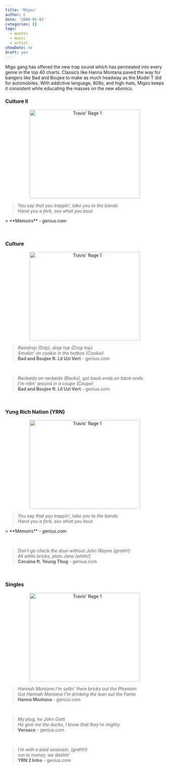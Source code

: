 ```yaml
---
title: 'Migos'
author: E
date: '2008-01-01'
categories: []
tags:
  - quotes
  - music
  - artist
showDate: no
draft: yes
---
```


Migo gang has offered the new trap sound which has permeated into every genre in the top 40 charts.  Classics like Hanna Montana paved the way for bangers like Bad and Boujee to make as much headway as the Model T did for automobiles. With addictive language, 808s, and high-hats, Migos keeps it consistent while educating the masses on the new ebonics.  


### Culture II  
<center>
<img src="https://s17-us2.startpage.com/cgi-bin/serveimage?url=https:%2F%2Fsnworksceo.imgix.net%2Fmnd%2Ff356d4e1-17f6-4d8b-93aa-9c052238ae5e.sized-1000x1000.jpg%3Fw%3D1000&sp=c60c197212388c4b645d9c9989d02fee" alt="Travis' Rage 1"
	title="A cute kitten" width="350" height="280" align = "middle"/>
</center>

> <em>You say that you trappin', take you to the bando<br>Hand you a fork, see what you bout
</em>  
>  **Memoirs** - genius.com
 
&nbsp; 


### Culture  
<center>
<img src="https://s17-us2.startpage.com/cgi-bin/serveimage?url=https:%2F%2Fdjbooth.net%2F.image%2Ft_share%2FMTUzNDg1OTE5MjgyMjc1NTI2%2Fmigos-what-the-price-storyjpg.jpg&sp=17264877eeed8d0effa404a882650b9a" alt="Travis' Rage 1"
	title="A cute kitten" width="350" height="280" align = "middle"/>
</center>

> <em>Raindrop (Drip), drop top (Drop top)<br>Smokin' on cookie in the hotbox (Cookie)</em>  
>  **Bad and Boujee ft. Lil Uzi Vert** - genius.com
 
&nbsp; 

> <em>Rackaids on rackaids (Racks), got back-ends on back-ends<br>I'm ridin' around in a coupe (Coupe)</em>  
>  **Bad and Boujee ft. Lil Uzi Vert** - genius.com
 
&nbsp; 




### Yung Rich Nation (YRN)  
<center>
<img src="https://s15-us2.startpage.com/cgi-bin/serveimage?url=http:%2F%2Fwww.rapbasement.com%2Fwp-content%2Fuploads%2F2014%2F11%2Fmigos-shooting.jpg.jpg&sp=db2a825d213f0a839fd92f981ad82739" alt="Travis' Rage 1"
	title="A cute kitten" width="350" height="280" align = "middle"/>
</center>

> <em>You say that you trappin', take you to the bando<br>Hand you a fork, see what you bout
</em>  
>  **Memoirs** - genius.com
 
&nbsp;  


> <em>Don’t go check the door without John Wayne (grahh!) <br>All white bricks, plain Jane (white!)</em>  
>  **Cocaina ft. Young Thug** - genius.com
 
&nbsp;  


### Singles  
<center>
<img src="https://s15-us2.startpage.com/cgi-bin/serveimage?url=https:%2F%2Fi.dailymail.co.uk%2Fi%2Fpix%2Fscaled%2F2015%2F04%2F20%2F19%2F27CB2F8600000578-0-image-a-38_1429555567413.jpg&sp=b2597798b83d850bfaa646e785e1b71d" alt="Travis' Rage 1"
	title="A cute kitten" width="350" height="280" align = "middle"/>
</center>

> <em>Hannah Montana I'm sellin' them bricks out the Phantom<br>Got Hannah Montana I'm drinking the lean out the Fanta</em>  
>  **Hanna Montana** - genius.com
 
&nbsp;  


> <em>My plug, he John Gotti<br>He give me the ducks, I know that they're mighty</em>  
>  **Versace** - genius.com
 
&nbsp;  


> <em>I'm with a paid assassin, (grahh!) <br> run to money, we dashin'</em>  
>  **YRN 2 Intro** - genius.com
 
&nbsp;  


